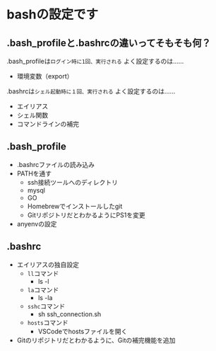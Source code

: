 # bashの設定です

## .bash_profileと.bashrcの違いってそもそも何？

.bash_profileは`ログイン時に1回、実行される`
よく設定するのは……
- 環境変数（export）

.bashrcは`シェル起動時に１回、実行される`
よく設定するのは……
- エイリアス
- シェル関数
- コマンドラインの補完

## .bash_profile

- .bashrcファイルの読み込み
- PATHを通す
    - ssh接続ツールへのディレクトリ
    - mysql
    - GO
    - Homebrewでインストールしたgit
    - GitリポジトリだとわかるようにPS1を変更
- anyenvの設定

## .bashrc

- エイリアスの独自設定
    - `ll`コマンド
        - ls -l
    - `la`コマンド
        - ls -la
    - `sshc`コマンド
        - sh ssh_connection.sh
    - `hosts`コマンド
        - VSCodeでhostsファイルを開く
- Gitのリポジトリだとわかるように、Gitの補完機能を追加
